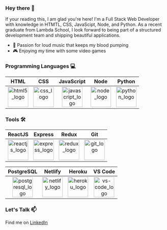 ### Hey there 👋

If your reading this, I am glad you're here! I'm a Full Stack Web Developer with knowledge in HTMTL, CSS, JavaScipt, Node, and Python. As a recent graduate from Lambda School, I look forward to being part of a structured development team and shipping beautiful applications. 

- 🎸 Passion for loud music that keeps my blood pumping
- 🎮 Enjoying my time with some video games

### Programming Languages 💻

| HTML | CSS | JavaScript | Node | Python |
| :--: | :-: | :--------: | :--: | :----: |
| <img src="https://upload.wikimedia.org/wikipedia/commons/thumb/6/61/HTML5_logo_and_wordmark.svg/512px-HTML5_logo_and_wordmark.svg.png" height=64 alt="html5_logo" /> | <img src="https://upload.wikimedia.org/wikipedia/commons/thumb/d/d5/CSS3_logo_and_wordmark.svg/800px-CSS3_logo_and_wordmark.svg.png" height=64 alt="css_logo" /> | <img src="https://upload.wikimedia.org/wikipedia/commons/thumb/6/6a/JavaScript-logo.png/240px-JavaScript-logo.png" height=64 alt="javascript_logo" /> | <img src="https://nodejs.org/static/images/logos/nodejs-new-pantone-black.svg" height=64 alt="node_logo" /> | <img src="https://upload.wikimedia.org/wikipedia/commons/thumb/c/c3/Python-logo-notext.svg/110px-Python-logo-notext.svg.png" height=64 alt="python_logo" /> |

### Tools 🛠️

| ReactJS | Express | Redux | Git |
| :-----: | :-----: | :---: | :-: |
| <img src="https://upload.wikimedia.org/wikipedia/commons/thumb/a/a7/React-icon.svg/512px-React-icon.svg.png" width=64 alt="reactjs_logo" /> | <img src="https://upload.wikimedia.org/wikipedia/commons/6/64/Expressjs.png" width=64 alt="express_logo" /> | <img src="https://upload.wikimedia.org/wikipedia/commons/4/49/Redux.png" width=64 alt="redux_logo" /> | <img src="https://upload.wikimedia.org/wikipedia/commons/thumb/e/e0/Git-logo.svg/512px-Git-logo.svg.png" width=64 alt="git_logo" /> |

| PostgreSQL | Netlify | Heroku | VS Code |
|  :-------: |  :----: | :----: | :-----: |
| <img src="https://upload.wikimedia.org/wikipedia/commons/thumb/2/29/Postgresql_elephant.svg/233px-Postgresql_elephant.svg.png" width=64 alt="postgresql_logo" /> | <img src="https://upload.wikimedia.org/wikipedia/commons/thumb/b/b8/Netlify_logo.svg/147px-Netlify_logo.svg.png" width=64 alt="netlify_logo" /> | <img src="https://upload.wikimedia.org/wikipedia/commons/8/89/Logo_di_Heroku.png" width=64 alt="heroku_logo" /> | <img src="https://upload.wikimedia.org/wikipedia/commons/thumb/9/9a/Visual_Studio_Code_1.35_icon.svg/240px-Visual_Studio_Code_1.35_icon.svg.png" width=64 alt="vs-code_logo" /> |

### Let's Talk 📫

Find me on [LinkedIn](https://www.linkedin.com/in/aciel-ochoa/)
